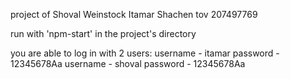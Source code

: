 project of
Shoval Weinstock
Itamar Shachen tov 207497769

run with 'npm-start' in the project's directory

you are able to log in with 2 users:
username - itamar    password - 12345678Aa
username - shoval    password - 12345678Aa
